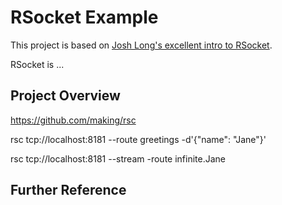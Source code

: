 # RSocket Example
This project is based on [Josh Long's excellent intro to RSocket](https://www.youtube.com/watch?v=d4HAqS_VfkQ).

RSocket is ...

## Project Overview

https://github.com/making/rsc

rsc tcp://localhost:8181 --route greetings -d'{"name": "Jane"}'

rsc tcp://localhost:8181 --stream -route infinite.Jane

## Further Reference


